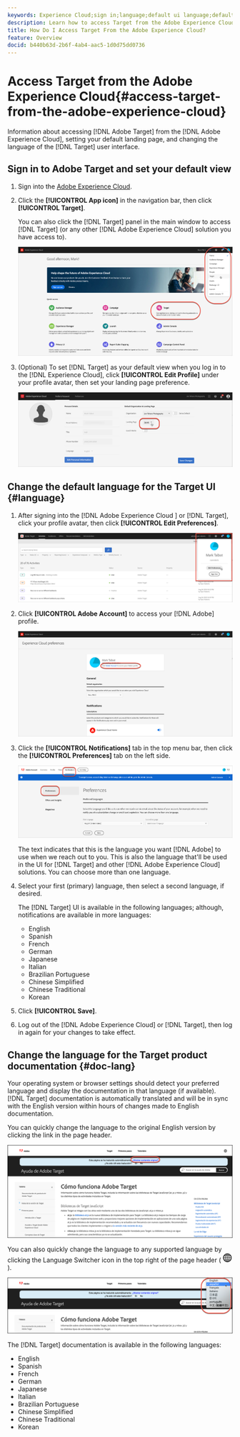 ```yaml
---
keywords: Experience Cloud;sign in;language;default ui language;default language
description: Learn how to access Target from the Adobe Experience Cloud, set your default view, and change the language of the Target UI and documentation.
title: How Do I Access Target From the Adobe Experience Cloud?
feature: Overview
docid: b440b63d-2b6f-4ab4-aac5-1d0d75dd0736
---
```


# Access Target from the Adobe Experience Cloud{#access-target-from-the-adobe-experience-cloud}

Information about accessing [!DNL Adobe Target] from the [!DNL Adobe Experience Cloud], setting your default landing page, and changing the language of the [!DNL Target] user interface.

## Sign in to Adobe Target and set your default view

1. Sign into the [Adobe Experience Cloud](https://experience.adobe.com/).

1. Click the **[!UICONTROL App icon]** in the navigation bar, then click **[!UICONTROL Target]**.

   You can also click the [!DNL Target] panel in the main window to access [!DNL Target] (or any other [!DNL Adobe Experience Cloud] solution you have access to).

   ![application icon](/help/c-intro/assets/appmenu-new.png)

1. (Optional) To set [!DNL Target] as your default view when you log in to the [!DNL Experience Cloud], click **[!UICONTROL Edit Profile]** under your profile avatar, then set your landing page preference.

   ![Landing page](/help/c-intro/assets/pagepref-new.png)

## Change the default language for the Target UI {#language}

1. After signing into the [!DNL Adobe Experience Cloud ] or [!DNL Target], click your profile avatar, then click **[!UICONTROL Edit Preferences]**.

   ![Edit profile](/help/c-intro/assets/change-language.png)

1. Click **[!UICONTROL Adobe Account]** to access your [!DNL Adobe] profile.

   ![Adobe Account](/help/c-intro/assets/adobe-account.png)

1. Click the **[!UICONTROL Notifications]** tab in the top menu bar, then click the **[!UICONTROL Preferences]** tab on the left side.

   ![Preferred languages](/help/c-intro/assets/prefered-language.png)

   The text indicates that this is the language you want [!DNL Adobe] to use when we reach out to you. This is also the language that'll be used in the UI for [!DNL Target] and other [!DNL Adobe Experience Cloud] solutions. You can choose more than one language.

1. Select your first (primary) language, then select a second language, if desired.

   The [!DNL Target] UI is available in the following languages; although, notifications are available in more languages:

   * English
   * Spanish
   * French
   * German
   * Japanese
   * Italian
   * Brazilian Portuguese
   * Chinese Simplified
   * Chinese Traditional
   * Korean

1. Click **[!UICONTROL Save]**.

1. Log out of the [!DNL Adobe Experience Cloud] or [!DNL Target], then log in again for your changes to take effect.

## Change the language for the Target product documentation {#doc-lang}

Your operating system or browser settings should detect your preferred language and display the documentation in that language (if available). [!DNL Target] documentation is automatically translated and will be in sync with the English version within hours of changes made to English documentation.

You can quickly change the language to the original English version by clicking the link in the page header.

![Change to original language](/help/c-intro/assets/mt-original.png)

You can also quickly change the language to any supported language by clicking the Language Switcher icon in the top right of the page header ( ![language switcher](/help/c-intro/assets/icon-language-switcher.png) ).

![language switcher](/help/c-intro/assets/language-switcher.png)

The [!DNL Target] documentation is available in the following languages:

* English
* Spanish
* French
* German
* Japanese
* Italian
* Brazilian Portuguese
* Chinese Simplified
* Chinese Traditional
* Korean 
